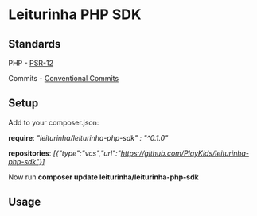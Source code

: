 # Leiturinha PHP SDK

## Standards

PHP - [PSR-12](https://www.php-fig.org/psr/psr-12/)

Commits - [Conventional Commits](https://www.conventionalcommits.org/)

## Setup

Add to your composer.json:

**require**: _"leiturinha/leiturinha-php-sdk" : "^0.1.0"_

**repositories**: _[{"type":"vcs","url":"https://github.com/PlayKids/leiturinha-php-sdk"}]_
 
Now run **composer update leiturinha/leiturinha-php-sdk**

## Usage


